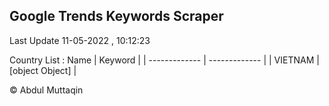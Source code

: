 

## Google Trends Keywords Scraper 
 
Last Update 11-05-2022 , 10:12:23

Country List :
 Name  | Keyword |
| ------------- | ------------- |
| VIETNAM | [object Object] |



© Abdul Muttaqin 
